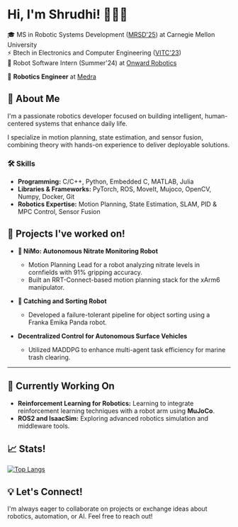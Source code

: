# Hi, I'm Shrudhi! 👋👩‍💻 

🎓 MS in Robotic Systems Development ([MRSD'25](https://mrsd.ri.cmu.edu/)) at Carnegie Mellon University  
⚡  Btech in Electronics and Computer Engineering ([VITC'23](https://chennai.vit.ac.in/))  
🤖 Robot Software Intern (Summer'24) at [Onward Robotics](https://onwardrobotics.com/)  

🦾 **Robotics Engineer** at [Medra](https://www.medra.ai)  

## 🔭 About Me

I'm a passionate robotics developer focused on building intelligent, human-centered systems that enhance daily life. 

I specialize in motion planning, state estimation, and sensor fusion, combining theory with hands-on experience to deliver deployable solutions.

### 🛠️ Skills

- **Programming:** C/C++, Python, Embedded C, MATLAB, Julia  
- **Libraries & Frameworks:** PyTorch, ROS, MoveIt, Mujoco, OpenCV, Numpy, Docker, Git  
- **Robotics Expertise:** Motion Planning, State Estimation, SLAM, PID & MPC Control, Sensor Fusion  


## 🚀 Projects I've worked on!

- **🌽 NiMo: Autonomous Nitrate Monitoring Robot**  
  - Motion Planning Lead for a robot analyzing nitrate levels in cornfields with 91% gripping accuracy.  
  - Built an RRT-Connect-based motion planning stack for the xArm6 manipulator.

- **🦾 Catching and Sorting Robot**  
  - Developed a failure-tolerant pipeline for object sorting using a Franka Emika Panda robot.  

- **Decentralized Control for Autonomous Surface Vehicles**  
  - Utilized MADDPG to enhance multi-agent task efficiency for marine trash clearing.  

---

## 🌱 Currently Working On

- **Reinforcement Learning for Robotics:** Learning to integrate reinforcement learning techniques with a robot arm using **MuJoCo**.
- **ROS2 and IsaacSim:** Exploring advanced robotics simulation and middleware tools.   

## 📈 Stats!
[![Top Langs](https://github-readme-stats.vercel.app/api/top-langs/?username=shrudh-i&layout=compact&theme=radical)](https://github.com/shrudh-i)


## 💡 Let's Connect!
I'm always eager to collaborate on projects or exchange ideas about robotics, automation, or AI. Feel free to reach out!
